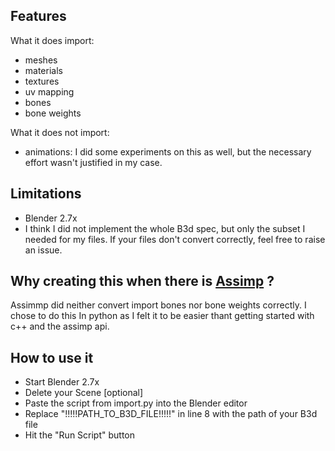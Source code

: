 ## Features

What it does import:
 - meshes
 - materials
 - textures
 - uv mapping
 - bones
 - bone weights

What it does not import:
 - animations: I did some experiments on this as well, but the necessary effort wasn't justified in my case.
 
## Limitations
 - Blender 2.7x
 - I think I did not implement the whole B3d spec, but only the subset I needed for my files. If your files don't convert correctly, feel free to raise an issue.
 
 
## Why creating this when there is [Assimp](http://www.assimp.org/) ?
Assimmp did neither convert import bones nor bone weights correctly. I chose to do this In python as I felt it to be easier thant getting started with c++ and the assimp api.

## How to use it
 - Start Blender 2.7x
 - Delete your Scene [optional]
 - Paste the script from import.py into the Blender editor
 - Replace "!!!!!PATH_TO_B3D_FILE!!!!!" in line 8 with the path of your B3d file
 - Hit the "Run Script" button
